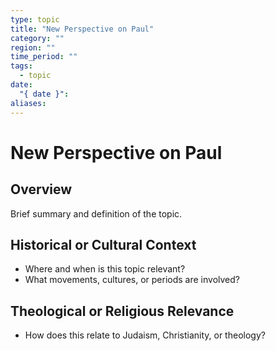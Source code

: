 ```yaml
---
type: topic
title: "New Perspective on Paul"
category: ""
region: ""
time_period: ""
tags:
  - topic
date:
  "{ date }": 
aliases:
---
```


# New Perspective on Paul

## Overview

Brief summary and definition of the topic.

## Historical or Cultural Context

- Where and when is this topic relevant?
- What movements, cultures, or periods are involved?

## Theological or Religious Relevance

- How does this relate to Judaism, Christianity, or theology?